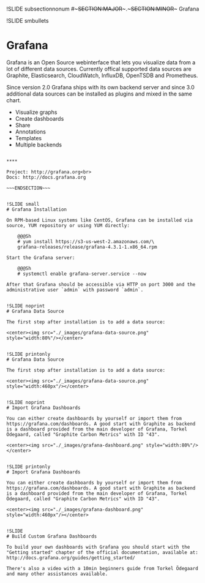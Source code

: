 !SLIDE subsectionnonum
#~~~SECTION:MAJOR~~~.~~~SECTION:MINOR~~~ Grafana


!SLIDE smbullets
# Grafana

Grafana is an Open Source webinterface that lets you visualize data from a lot of different data sources. Currently offical supported data sources are Graphite, Elasticsearch, CloudWatch, InfluxDB, OpenTSDB and Prometheus.

Since version 2.0 Grafana ships with its own backend server and since 3.0 additional data sources can be installed as plugins and mixed in the same chart. 

* Visualize graphs
* Create dashboards
* Share
* Annotations
* Templates
* Multiple backends

~~~SECTION:handouts~~~

****

Project: http://grafana.org<br>
Docs: http://docs.grafana.org

~~~ENDSECTION~~~


!SLIDE small
# Grafana Installation

On RPM-based Linux systems like CentOS, Grafana can be installed via source, YUM repository or using YUM directly:

    @@@Sh
    # yum install https://s3-us-west-2.amazonaws.com/\
    grafana-releases/release/grafana-4.3.1-1.x86_64.rpm

Start the Grafana server:

    @@@Sh
    # systemctl enable grafana-server.service --now

After that Grafana should be accessible via HTTP on port 3000 and the administrative user `admin` with password `admin`.


!SLIDE noprint
# Grafana Data Source

The first step after installation is to add a data source:

<center><img src="./_images/grafana-data-source.png" style="width:80%"/></center>


!SLIDE printonly
# Grafana Data Source

The first step after installation is to add a data source:

<center><img src="./_images/grafana-data-source.png" style="width:460px"/></center>


!SLIDE noprint
# Import Grafana Dashboards

You can either create dashboards by yourself or import them from https://grafana.com/dashboards. A good start with Graphite as backend is a dashboard provided from the main developer of Grafana, Torkel Ödegaard, called "Graphite Carbon Metrics" with ID "43".

<center><img src="./_images/grafana-dashboard.png" style="width:80%"/></center>


!SLIDE printonly
# Import Grafana Dashboards

You can either create dashboards by yourself or import them from https://grafana.com/dashboards. A good start with Graphite as backend is a dashboard provided from the main developer of Grafana, Torkel Ödegaard, called "Graphite Carbon Metrics" with ID "43".

<center><img src="./_images/grafana-dashboard.png" style="width:460px"/></center>


!SLIDE
# Build Custom Grafana Dashboards

To build your own dashboards with Grafana you should start with the "Getting started" chapter of the official documentation, available at: http://docs.grafana.org/guides/getting_started/

There's also a video with a 10min beginners guide from Torkel Ödegaard and many other assistances available.
